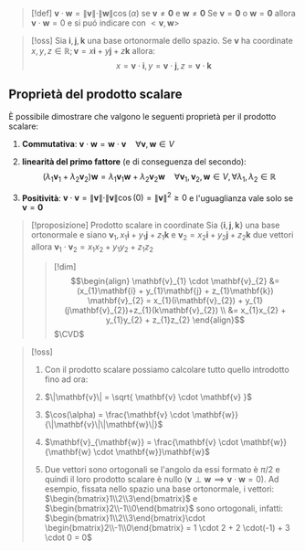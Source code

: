 >[!def]
>$\mathbf{v} \cdot \mathbf{w} = \|\mathbf{v}\| \cdot \|\mathbf{w}\| \cos(\alpha)$ se $\mathbf{v} \neq \mathbf{0}$ e $\mathbf{w} \neq \mathbf{0}$
>Se $\mathbf{v} = \mathbf{0}$ o $\mathbf{w}=\mathbf{0}$ allora $\mathbf{v} \cdot \mathbf{w} = 0$ e si puó indicare con $<\mathbf{v},\mathbf{w}>$


>[!oss]
>Sia ${\mathbf{i},\mathbf{j},\mathbf{k}}$ una base ortonormale dello spazio. Se $\mathbf{v}$ ha coordinate $x,y,z \in \mathbb{R} ; \mathbf{v} = x \mathbf{i} + y \mathbf{j} + z \mathbf{k}$ allora:
> $$ x = \mathbf{v} \cdot\mathbf{i} , y = \mathbf{v} \cdot \mathbf{j} , z = \mathbf{v} \cdot\mathbf{k}$$


## Proprietà del prodotto scalare
È possibile dimostrare che valgono le seguenti proprietà per il prodotto scalare:
1. **Commutativa**: $\mathbf{v} \cdot \mathbf{w} = \mathbf{w} \cdot \mathbf{v}\quad \forall \mathbf{v},\mathbf{w} \in V$
2. **linearità del primo fattore** (e di conseguenza del secondo):
   $$ (\lambda_{1} \mathbf{v}_{1} + \lambda_{2}\mathbf{v}_{2} )\mathbf{w} = \lambda_{1}\mathbf{v}_{1}\mathbf{w} + \lambda_{2}\mathbf{v}_{2}\mathbf{w} \quad \forall\mathbf{v}_{1},\mathbf{v}_{2},\mathbf{w} \in V, \forall \lambda_{1}, \lambda_{2} \in \mathbb{R}$$
   
3. **Positività**: $\mathbf{v} \cdot \mathbf{v} = \|\mathbf{v}\| \cdot \|\mathbf{v}\| \cos(0) = \|\mathbf{v}\|^2 \geq 0$  e l'uguaglianza vale solo se $\mathbf{v} = \mathbf{0}$

>[!proposizione] Prodotto scalare in coordinate
>Sia $\left\{ \mathbf{i},\mathbf{j},\mathbf{k} \right\}$ una base ortonormale e siano $\mathbf{v}_{1},x_{1}\mathbf{i} + y_{1}\mathbf{j} + z_{1}\mathbf{k}$ e $\mathbf{v}_{2} = x_{2}\mathbf{i} + y_{2}\mathbf{j} + z_{2}\mathbf{k}$ due vettori allora $\mathbf{v}_{1} \cdot \mathbf{v}_{2} = x_{1} x_{2} + y_{1}y_{2} + z_{1}z_{2}$
>
>>[!dim]
>>$$\begin{align}
>>\mathbf{v}_{1} \cdot \mathbf{v}_{2} &= (x_{1}\mathbf{i} + y_{1}\mathbf{j} + z_{1}\mathbf{k}) \mathbf{v}_{2} = x_{1}(i\mathbf{v}_{2}) + y_{1}(j\mathbf{v}_{2})+z_{1}(k\mathbf{v}_{2}) \\
>> &= x_{1}x_{2} + y_{1}y_{2} + z_{1}z_{2}
>>\end{align}$$
>> $\CVD$


>[!oss]
>1. Con il prodotto scalare possiamo calcolare tutto quello introdotto fino ad ora:
> 	1. $\|\mathbf{v}\| = \sqrt{ \mathbf{v} \cdot \mathbf{v} }$
> 	2. $\cos(\alpha) = \frac{\mathbf{v} \cdot \mathbf{w}}{\|\mathbf{v}\|\|\mathbf{w}\|}$
> 	3. $\mathbf{v}_{\mathbf{w}} = \frac{\mathbf{v} \cdot \mathbf{w}}{\mathbf{w} \cdot \mathbf{w}}\mathbf{w}$
> 
> 2. Due vettori sono ortogonali se l'angolo da essi formato è $\pi /2$ e quindi il loro  prodotto scalare è nullo ($\mathbf{v} \perp \mathbf{w} \implies \mathbf{v} \cdot \mathbf{w} = 0$). Ad esempio, fissata nello spazio una base ortonormale, i vettori:
>  $\begin{bmatrix}1\\2\\3\end{bmatrix}$ e $\begin{bmatrix}2\\-1\\0\end{bmatrix}$ sono ortogonali, infatti: $\begin{bmatrix}1\\2\\3\end{bmatrix}\cdot \begin{bmatrix}2\\-1\\0\end{bmatrix} = 1 \cdot 2 + 2 \cdot(-1) + 3 \cdot 0 = 0$

